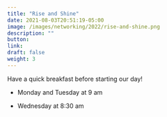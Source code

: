 ```yaml
---
title: "Rise and Shine"
date: 2021-08-03T20:51:19-05:00
image: /images/networking/2022/rise-and-shine.png
description: ""
button: 
link: 
draft: false
weight: 3
---
```


Have a quick breakfast before starting our day!

- Monday and Tuesday at 9 am

- Wednesday at 8:30 am
